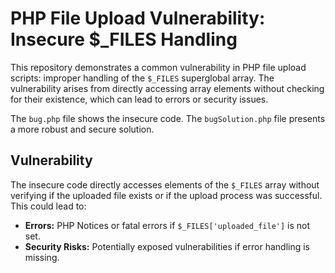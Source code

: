 # PHP File Upload Vulnerability: Insecure $_FILES Handling

This repository demonstrates a common vulnerability in PHP file upload scripts: improper handling of the `$_FILES` superglobal array.  The vulnerability arises from directly accessing array elements without checking for their existence, which can lead to errors or security issues.

The `bug.php` file shows the insecure code. The `bugSolution.php` file presents a more robust and secure solution.

## Vulnerability

The insecure code directly accesses elements of the `$_FILES` array without verifying if the uploaded file exists or if the upload process was successful.  This could lead to:

* **Errors:** PHP Notices or fatal errors if `$_FILES['uploaded_file']` is not set.
* **Security Risks:** Potentially exposed vulnerabilities if error handling is missing.